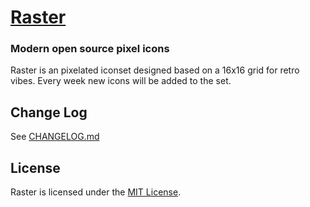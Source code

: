 [Raster](https://halfmage.github.io/raster/)
===

### Modern open source pixel icons

Raster is an pixelated iconset designed based on a 16x16 grid for retro vibes.
Every week new icons will be added to the set.

Change Log
---

See [CHANGELOG.md](https://github.com/halfmage/raster/blob/master/CHANGELOG.md)

License
---

Raster is licensed under the [MIT License](http://opensource.org/licenses/MIT).
